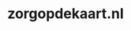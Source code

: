 ---
layout: post
title:  "zorgopdekaart.nl"
internal_url:  "/data/zorgopdekaart.nl.html"
categories: dutchgov
---